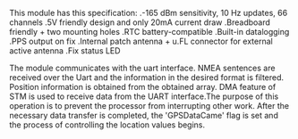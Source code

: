 This module has this specification:
  .-165 dBm sensitivity, 10 Hz updates, 66 channels
  .5V friendly design and only 20mA current draw
  .Breadboard friendly + two mounting holes
  .RTC battery-compatible
  .Built-in datalogging
  .PPS output on fix
  .Internal patch antenna + u.FL connector for external active antenna
  .Fix status LED
  
The module communicates with the uart interface. NMEA sentences are received over the Uart and the information in the desired format is filtered. Position information is obtained from the obtained array. DMA feature of STM is used to receive data from the UART interface.The purpose of this operation is to prevent the processor from interrupting other work. After the necessary data transfer is completed, the 'GPSDataCame' flag is set and the process of controlling the location values begins.


